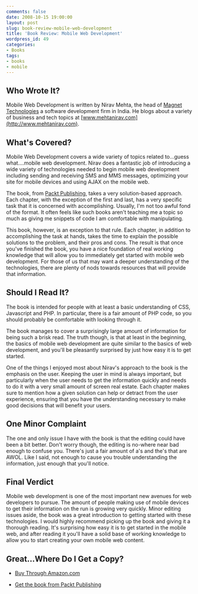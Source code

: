 ```yaml
---
comments: false
date: 2008-10-15 19:00:00
layout: post
slug: book-review-mobile-web-development
title: 'Book Review: Mobile Web Development'
wordpress_id: 49
categories:
- Books
tags:
- books
- mobile
---
```


## Who Wrote It?


Mobile Web Development is written by Nirav Mehta, the head of [Magnet Technologies](http://www.magnettechnologies.com/) a software development firm in India. He blogs about a variety of business and tech topics at [www.mehtanirav.com](http://www.mehtanirav.com).


## What's Covered?


Mobile Web Development covers a wide variety of topics related to...guess what....mobile web development. Nirav does a fantastic job of introducing a wide variety of technologies needed to begin mobile web development including sending and receiving SMS and MMS messages, optimizing your site for mobile devices and using AJAX on the mobile web.

The book, from [Packt Publishing](http://www.packtpub.com/), takes a very solution-based approach. Each chapter, with the exception of the first and last, has a very specific task that it is concerned with accomplishing. Usually, I'm not too awful fond of the format. It often feels like such books aren't teaching me a topic so much as giving me snippets of code I am comfortable with manipulating.

This book, however, is an exception to that rule. Each chapter, in addition to accomplishing the task at hands, takes the time to explain the possible solutions to the problem, and their pros and cons. The result is that once you've finished the book, you have a nice foundation of real working knowledge that will allow you to immediately get started with mobile web development. For those of us that may want a deeper understanding of the technologies, there are plenty of nods towards resources that will provide that information.


## Should I Read It?


The book is intended for people with at least a basic understanding of CSS, Javascript and PHP. In particular, there is a fair amount of PHP code, so you should probably be comfortable with looking through it.

The book manages to cover a surprisingly large amount of information for being such a brisk read. The truth though, is that at least in the beginning, the basics of mobile web development are quite similar to the basics of web development, and you'll be pleasantly surprised by just how easy it is to get started.

One of the things I enjoyed most about Nirav's approach to the book is the emphasis on the user. Keeping the user in mind is always important, but particularly when the user needs to get the information quickly and needs to do it with a very small amount of screen real estate. Each chapter makes sure to mention how a given solution can help or detract from the user experience, ensuring that you have the understanding necessary to make good decisions that will benefit your users.


## One Minor Complaint


The one and only issue I have with the book is that the editing could have been a bit better. Don't worry though, the editing is no-where near bad enough to confuse you. There's just a fair amount of a's and the's that are AWOL. Like I said, not enough to cause you trouble understanding the information, just enough that you'll notice.


## Final Verdict


Mobile web development is one of the most important new avenues for web developers to pursue. The amount of people making use of mobile devices to get their information on the run is growing very quickly. Minor editing issues aside, the book was a great introduction to getting started with these technologies. I would highly recommend picking up the book and giving it a thorough reading. It's surprising how easy it is to get started in the mobile web, and after reading it you'll have a solid base of working knowledge to allow you to start creating your own mobile web content.


## Great...Where Do I Get a Copy?





	
  * [Buy Through Amazon.com](http://www.amazon.com/gp/product/1847193439?ie=UTF8&tag=timkadcom-20&linkCode=as2&camp=1789&creative=9325&creativeASIN=1847193439)

	
  * [Get the book from Packt Publishing](http://www.packtpub.com/mobile-web-development/book)



